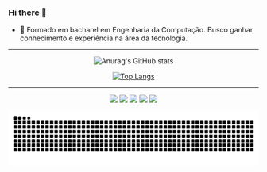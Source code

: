 ### Hi there 👋

- 🌱 Formado em bacharel em Engenharia da Computação. Busco ganhar conhecimento e experiência na área da tecnologia.

<hr>

<div align="center">

  ![Anurag's GitHub stats](https://github-readme-stats.vercel.app/api?username=Edufgs&show_icons=true&theme=tokyonight&include_all_commits=true)

  [![Top Langs](https://github-readme-stats.vercel.app/api/top-langs/?username=Edufgs&layout=compact)](https://github.com/anuraghazra/github-readme-stats)
</div>

<hr>

<div align="center">
  <a href="https://www.youtube.com/channel/UCqQPtmiVCX4bDb6HFwHibyw" target="_blank"><img src="https://img.shields.io/badge/YouTube-FF0000?style=for-the-badge&logo=youtube&logoColor=white" target="_blank"></a>
  <a href="https://www.instagram.com/edu_gon_silva/" target="_blank"><img src="https://img.shields.io/badge/-Instagram-%23E4405F?style=for-the-badge&logo=instagram&logoColor=white" target="_blank"></a>
  <a href = "mailto:eduardo.goncal.silva@gmail.com?subject=Hello%20again"><img src="https://img.shields.io/badge/-Gmail-%23333?style=for-the-badge&logo=gmail&logoColor=white" target="_red"></a>
<!--   <a href="https://steamcommunity.com/id/Edufgs" target="_blank"><img src="https://img.shields.io/badge/Steam-000000?style=for-the-badge&logo=steam&logoColor=white" target="_blank"></a> -->
  <a href="https://www.facebook.com/profile.php?id=100003276924397" target="_blank"><img src="https://img.shields.io/badge/Facebook-1877F2?style=for-the-badge&logo=facebook&logoColor=white" target="_blank"></a>
    <a href="https://www.linkedin.com/in/eduardo-goncalves-silva/" target="_blank"><img src="https://img.shields.io/badge/LinkedIn-0077B5?style=for-the-badge&logo=linkedin&logoColor=white" target="_blank"></a>
  
<br>
  
![Snake animation](https://github.com/Edufgs/Edufgs/blob/output/github-contribution-grid-snake.svg)
